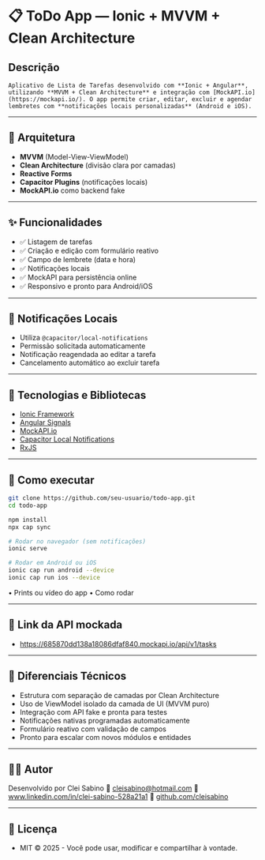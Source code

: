 # 📋 ToDo App — Ionic + MVVM + Clean Architecture

## Descrição

    Aplicativo de Lista de Tarefas desenvolvido com **Ionic + Angular**, utilizando **MVVM + Clean Architecture** e integração com [MockAPI.io](https://mockapi.io/). O app permite criar, editar, excluir e agendar lembretes com **notificações locais personalizadas** (Android e iOS).

---

## 🧱 Arquitetura

- **MVVM** (Model-View-ViewModel)
- **Clean Architecture** (divisão clara por camadas)
- **Reactive Forms**
- **Capacitor Plugins** (notificações locais)
- **MockAPI.io** como backend fake

---

## ✨ Funcionalidades

- ✅ Listagem de tarefas
- ✅ Criação e edição com formulário reativo
- ✅ Campo de lembrete (data e hora)
- ✅ Notificações locais
- ✅ MockAPI para persistência online
- ✅ Responsivo e pronto para Android/iOS

---

## 🔔 Notificações Locais

- Utiliza `@capacitor/local-notifications`
- Permissão solicitada automaticamente
- Notificação reagendada ao editar a tarefa
- Cancelamento automático ao excluir tarefa

---

## 🔧 Tecnologias e Bibliotecas

- [Ionic Framework](https://ionicframework.com/)
- [Angular Signals](https://angular.io/guide/signals)
- [MockAPI.io](https://mockapi.io/)
- [Capacitor Local Notifications](https://capacitorjs.com/docs/apis/local-notifications)
- [RxJS](https://rxjs.dev/)

---

## 🚀 Como executar

```bash
git clone https://github.com/seu-usuario/todo-app.git
cd todo-app

npm install
npx cap sync

# Rodar no navegador (sem notificações)
ionic serve

# Rodar em Android ou iOS
ionic cap run android --device
ionic cap run ios --device
```

•	Prints ou vídeo do app
•	Como rodar

---

## 🔗 Link da API mockada

- https://685870dd138a18086dfaf840.mockapi.io/api/v1/tasks


---

## 🚀 Diferenciais Técnicos

- Estrutura com separação de camadas por Clean Architecture
- Uso de ViewModel isolado da camada de UI (MVVM puro)
- Integração com API fake e pronta para testes
- Notificações nativas programadas automaticamente
- Formulário reativo com validação de campos
- Pronto para escalar com novos módulos e entidades

---

## 🧑‍💻 Autor

Desenvolvido por Clei Sabino
📧 cleisabino@hotmail.com
🔗 www.linkedin.com/in/clei-sabino-528a21a1
🐙 [github.com/cleisabino](https://github.com/cleisabino)

---

## 📝 Licença

- MIT © 2025 - Você pode usar, modificar e compartilhar à vontade.